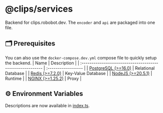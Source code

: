 # @clips/services
Backend for clips.robobot.dev. The `encoder` and `api` are packaged into one file.

## 🗂️ Prerequisites
You can also use the `docker-compose.dev.yml` compose file to quickly setup the backend.
| Name                                                        | Description         |
| :---------------------------------------------------------- | :------------------ |
| [PostgreSQL (>=16.0)](https://hub.docker.com/_/postgres)    | Relational Database |
| [Redis (>=7.2.0)](https://hub.docker.com/_/redis)           | Key-Value Database  |
| [NodeJS (>=20.5.1)](https://nodejs.org/en/download/current) | Runtime             |
| [NGINX (>=1.25.2)](https://www.nginx.com/)                  | Proxy               |

## ⚙️ Environment Variables
Descriptions are now available in [index.ts](./src/index.ts). 